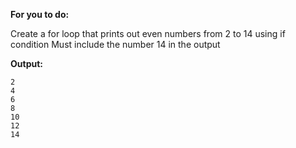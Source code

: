 **For you to do:**

Create a for loop that prints out even numbers from 2 to 14 
using if condition
Must include the number 14 in the output


**Output:**

```
2
4
6
8
10
12
14
```